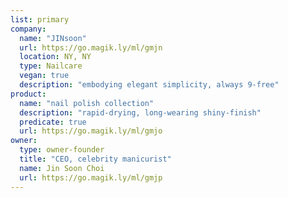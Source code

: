 ```yaml
---
list: primary
company:
  name: "JINsoon"
  url: https://go.magik.ly/ml/gmjn
  location: NY, NY
  type: Nailcare
  vegan: true
  description: "embodying elegant simplicity, always 9-free"
product:
  name: "nail polish collection"
  description: "rapid-drying, long-wearing shiny-finish"
  predicate: true
  url: https://go.magik.ly/ml/gmjo
owner:
  type: owner-founder
  title: "CEO, celebrity manicurist"
  name: Jin Soon Choi
  url: https://go.magik.ly/ml/gmjp
---
```


